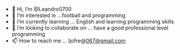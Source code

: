 - 👋 Hi, I’m @Leandro0700
- 👀 I’m interested in ...football and programming
- 🌱 I’m currently learning ... English and learning programming skills
- 💞️ I’m looking to collaborate on ... have a good professional level programming
- 📫 How to reach me ... ljofre@067@gmail.com 

<!---
Leandro0700/Leandro0700 is a ✨ special ✨ repository because its `README.md` (this file) appears on your GitHub profile.
You can click the Preview link to take a look at your changes.
--->

